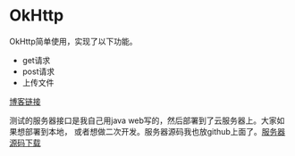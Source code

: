 # OkHttp

OkHttp简单使用，实现了以下功能。
- get请求
- post请求
- 上传文件

[博客链接](http://blog.csdn.net/lowprofile_coding/article/details/72961541)

测试的服务器接口是我自己用java web写的，然后部署到了云服务器上。大家如果想部署到本地，
或者想做二次开发。服务器源码我也放github上面了。[服务器源码下载](https://github.com/ansen666/OkHttpTest)
